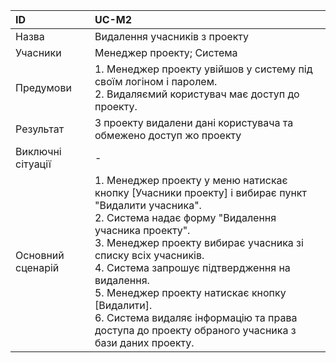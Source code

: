 | ID  | UC-M2  |
|:---|:---|
|Назва   | Видалення учасників з проекту |
|Учасники   |Менеджер проекту; Система |
|Предумови  | 1. Менеджер проекту увійшов у систему під своїм логіном і паролем.<br>2. Видаляємий користувач має доступ до проекту. |
|Результат| З проекту видалени дані користувача та обмежено доступ жо проекту |
|Виключні сітуації| - |
|Основний сценарій|1. Менеджер проекту у меню натискає кнопку [Учасники проекту] і вибирає пункт "Видалити учасника".<br>2. Система надає форму "Видалення учасника проекту".<br>3. Менеджер проекту вибирає учасника зі списку всіх учасників.<br>4. Система запрошує підтвердження на видалення.<br>5. Менеджер проекту натискає кнопку [Видалити].<br>6. Система видаляє інформацію та права доступа до проекту обраного учасника з бази даних проекту.
